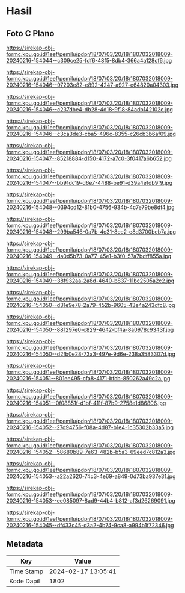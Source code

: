 # Hasil

## Foto C Plano

https://sirekap-obj-formc.kpu.go.id/1eef/pemilu/pdpr/18/07/03/20/18/1807032018009-20240216-154044--c309ce25-fdf6-48f5-8db4-366a4a128cf6.jpg

https://sirekap-obj-formc.kpu.go.id/1eef/pemilu/pdpr/18/07/03/20/18/1807032018009-20240216-154046--97203e82-e892-4247-a927-e64820a04303.jpg

https://sirekap-obj-formc.kpu.go.id/1eef/pemilu/pdpr/18/07/03/20/18/1807032018009-20240216-154046--c237dbe4-db28-4d18-9f18-84adb142102c.jpg

https://sirekap-obj-formc.kpu.go.id/1eef/pemilu/pdpr/18/07/03/20/18/1807032018009-20240216-154046--c3ca3de3-cba5-496c-8355-c26cb3b6af09.jpg

https://sirekap-obj-formc.kpu.go.id/1eef/pemilu/pdpr/18/07/03/20/18/1807032018009-20240216-154047--85218884-d150-4172-a7c0-3f0417a6b652.jpg

https://sirekap-obj-formc.kpu.go.id/1eef/pemilu/pdpr/18/07/03/20/18/1807032018009-20240216-154047--bb91dc19-d6e7-4488-be91-d39a4e1db9f9.jpg

https://sirekap-obj-formc.kpu.go.id/1eef/pemilu/pdpr/18/07/03/20/18/1807032018009-20240216-154048--0394cd12-81b0-4756-934b-4c7e79be8df4.jpg

https://sirekap-obj-formc.kpu.go.id/1eef/pemilu/pdpr/18/07/03/20/18/1807032018009-20240216-154048--299ba546-0a7b-4c31-8ee2-e8d3700beb7a.jpg

https://sirekap-obj-formc.kpu.go.id/1eef/pemilu/pdpr/18/07/03/20/18/1807032018009-20240216-154049--da0d5b73-0a77-45e1-b3f0-57a7bdff855a.jpg

https://sirekap-obj-formc.kpu.go.id/1eef/pemilu/pdpr/18/07/03/20/18/1807032018009-20240216-154049--38f932aa-2a8d-4640-b837-11bc2505a2c2.jpg

https://sirekap-obj-formc.kpu.go.id/1eef/pemilu/pdpr/18/07/03/20/18/1807032018009-20240216-154050--d31e9e78-2a79-452b-9605-43e4a243dfc8.jpg

https://sirekap-obj-formc.kpu.go.id/1eef/pemilu/pdpr/18/07/03/20/18/1807032018009-20240216-154050--881297e0-c829-4642-bf4a-8a0978c9343f.jpg

https://sirekap-obj-formc.kpu.go.id/1eef/pemilu/pdpr/18/07/03/20/18/1807032018009-20240216-154050--d2fb0e28-73a3-497e-9d6e-238a3583307d.jpg

https://sirekap-obj-formc.kpu.go.id/1eef/pemilu/pdpr/18/07/03/20/18/1807032018009-20240216-154051--801ee495-cfa8-4171-bfcb-850262a49c2a.jpg

https://sirekap-obj-formc.kpu.go.id/1eef/pemilu/pdpr/18/07/03/20/18/1807032018009-20240216-154051--0f08851f-d1bf-411f-87b9-2758e1d86806.jpg

https://sirekap-obj-formc.kpu.go.id/1eef/pemilu/pdpr/18/07/03/20/18/1807032018009-20240216-154052--27d94756-f08a-4d87-b1e4-1c35302b33a5.jpg

https://sirekap-obj-formc.kpu.go.id/1eef/pemilu/pdpr/18/07/03/20/18/1807032018009-20240216-154052--58680b89-7e63-482b-b5a3-69eed7c812a3.jpg

https://sirekap-obj-formc.kpu.go.id/1eef/pemilu/pdpr/18/07/03/20/18/1807032018009-20240216-154053--a22a2620-74c3-4e69-a849-0d73ba937e31.jpg

https://sirekap-obj-formc.kpu.go.id/1eef/pemilu/pdpr/18/07/03/20/18/1807032018009-20240216-154053--ee085097-8ad9-44b4-b812-af3d26269091.jpg

https://sirekap-obj-formc.kpu.go.id/1eef/pemilu/pdpr/18/07/03/20/18/1807032018009-20240216-154045--df433c45-d3a2-4b74-9ca8-a994b1f72346.jpg


## Metadata

| Key        | Value               |
| ---------- | ------------------- |
| Time Stamp | 2024-02-17 13:05:41 |
| Kode Dapil | 1802                |



